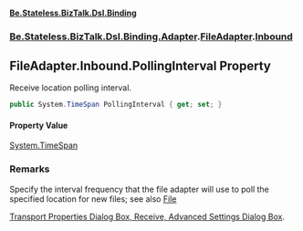 #### [Be.Stateless.BizTalk.Dsl.Binding](README.md 'README')
### [Be.Stateless.BizTalk.Dsl.Binding.Adapter](Be.Stateless.BizTalk.Dsl.Binding.Adapter.md 'Be.Stateless.BizTalk.Dsl.Binding.Adapter').[FileAdapter](FileAdapter.md 'Be.Stateless.BizTalk.Dsl.Binding.Adapter.FileAdapter').[Inbound](FileAdapter.Inbound.md 'Be.Stateless.BizTalk.Dsl.Binding.Adapter.FileAdapter.Inbound')

## FileAdapter.Inbound.PollingInterval Property

Receive location polling interval.

```csharp
public System.TimeSpan PollingInterval { get; set; }
```

#### Property Value
[System.TimeSpan](https://docs.microsoft.com/en-us/dotnet/api/System.TimeSpan 'System.TimeSpan')

### Remarks

Specify the interval frequency that the file adapter will use to poll the specified location for new files; see
also <a href="https://docs.microsoft.com/en-us/biztalk/core/technical-reference/file-transport-properties-dialog-box-receive-advanced-settings-dialog-box">File
Transport Properties Dialog Box, Receive, Advanced Settings Dialog Box</a>.